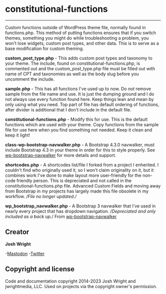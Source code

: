 # constitutional-functions
---

Custom functions outside of WordPress theme file, normally found in functions.php. This method of putting functions ensures that if you switch themes, something you might do while troubleshooting a problem, you won't lose widgets, custom post types, and other data. This is to serve as a base modification for custom theming.

**custom_post_type.php** - This adds custom post types and taxonomy to your theme. The include, found on constitutional-functions.php, is commented out and the custom_post_type.php file must be filled out with name of CPT and taxonomies as well as the body slug before you uncomment the include.

**sample.php** - This has all functions I've used up to now. Do *not* remove sample from the file name and use. It is just the dumping ground and I do not always use every function found here. Keep things lean and mean by only using what you need. Top part of file has default ordering of functions, after divider is additional that I don't include in the default file.

**constitutional-functions.php** - Modify this for use. This is the default functions which are used with your theme. Copy functions from the sample file for use here when you find something not needed. Keep it clean and keep it light!

**class-wp-bootstrap-navwalker.php** - A Bootstrap 4.3.0 navwalker, must include Bootstrap 4.3 in your theme in order for this to style properly. See [wp-bootstrap-navwalker](https://github.com/wp-bootstrap/wp-bootstrap-navwalker) for more details and support.

**shortcodes.php** - A shortcodes list/file I forked from a project I enherited. I couldn't find who originally used it, so I won't claim originality on it, but it combines work I've done to make layout more user-friendly for the non-code friendly person. This is depreciated and not called in the constitutional-functions.php file. Advanced Custom Fields and moving away from Bootstrap in my projects has largely made this file obsolete in my workflow. */File no longer updated./*

**wp_bootstrap_navwalker.php** - A Bootstrap 3 navwalker that I've used in nearly every project that has dropdown navigation. /*Depreciated and only included as a back up.*/ From [wp-bootstrap-navwalker](https://github.com/wp-bootstrap/wp-bootstrap-navwalker/tree/v3-branch)

## Creator

**Josh Wright**

-[Mastodon](https://subculture.chat/@jwright)
-[Twitter](https://www.twitter.com/_joshw)

## Copyright and license

Code and documentation copyright 2014-2023 Josh Wright and jwrightmedia, LLC. Used on projects via the copyright owner's permission.